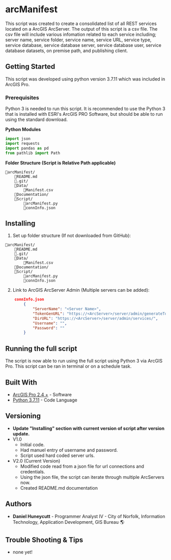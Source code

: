 # arcManifest

This script was created to create a consolidated list of all REST services located on a ArcGIS ArcServer. The output of this script is a csv file. The csv file will include various infomation related to each service including; server name, service folder, service name, service URL, service type, service database, service database server, service database user, service database datasets, on premise path, and publishing client.

## Getting Started

This script was developed using python version 3.7.11 which was included in ArcGIS Pro.

### Prerequisites

Python 3 is needed to run this script. It is recommended to use the Python 3 that is installed with ESRI's ArcGIS PRO Software, but should be able to run using the standard download.

**Python Modules**

```python
import json
import requests
import pandas as pd
from pathlib import Path
```

**Folder Structure (Script is Relative Path applicable)**

```text
📁arcManifest/
    📝README.md
    📁.git/
    📁Data/
        📝Manifest.csv
    📁Documentation/
    📁Script/
        📝arcManifest.py
        📝connInfo.json
```

## Installing

1. Set up folder structure (If not downloaded from GitHub):

```text
📁arcManifest/
    📝README.md
    📁.git/
    📁Data/
        📝Manifest.csv
    📁Documentation/
    📁Script/
        📝arcManifest.py
        📝connInfo.json
```

2. Link to ArcGIS ArcServer Admin (Multiple servers can be added):

```json
    connInfo.json
        {
            "ServerName": "<Server Name>",
            "TokenGenURL": "https://<ArcServer>/server/admin/generateToken",
            "DirURL": "https://<ArcServer>/server/admin/services/",
            "Username": "",
            "Password": ""
        }
```

## Running the full script

The script is now able to run using the full script using Python 3 via ArcGIS Pro.
This script can be ran in terminal or on a schedule task. 

## Built With

* [ArcGIS Pro 2.4 +](https://www.esri.com/en-us/arcgis/products/arcgis-pro/overview) - Software
* [Python 3.7.11](https://www.python.org/downloads/release/python-3711/) - Code Language

## Versioning

* **Update "Installing" section with current version of script after version update.**
* V1.0
  * Initial code.
  * Had manuel entry of username and password.
  * Script used hard coded server urls. 
* V2.0 (Current Version)
  * Modified code read from a json file for url connections and credentials.
  * Using the json file, the script can iterate through multiple ArcServers now. 
  * Created README.md documentation


## Authors

* **Daniel Huneycutt** - Programmer Analyst IV - City of Norfolk, Information Technology, Application Development, GIS Bureau :earth_americas:

## Trouble Shooting & Tips
* none yet!
